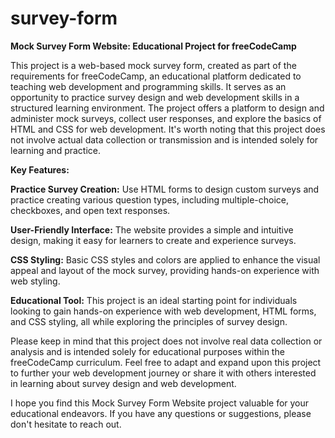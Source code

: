 # survey-form
**Mock Survey Form Website: Educational Project for freeCodeCamp**

This project is a web-based mock survey form, created as part of the requirements for freeCodeCamp, an educational platform dedicated to teaching web development and programming skills. It serves as an opportunity to practice survey design and web development skills in a structured learning environment. The project offers a platform to design and administer mock surveys, collect user responses, and explore the basics of HTML and CSS for web development. It's worth noting that this project does not involve actual data collection or transmission and is intended solely for learning and practice.

**Key Features:**

**Practice Survey Creation:** Use HTML forms to design custom surveys and practice creating various question types, including multiple-choice, checkboxes, and open text responses.

**User-Friendly Interface:** The website provides a simple and intuitive design, making it easy for learners to create and experience surveys.

**CSS Styling:** Basic CSS styles and colors are applied to enhance the visual appeal and layout of the mock survey, providing hands-on experience with web styling.

**Educational Tool:** This project is an ideal starting point for individuals looking to gain hands-on experience with web development, HTML forms, and CSS styling, all while exploring the principles of survey design.

Please keep in mind that this project does not involve real data collection or analysis and is intended solely for educational purposes within the freeCodeCamp curriculum. Feel free to adapt and expand upon this project to further your web development journey or share it with others interested in learning about survey design and web development.

I hope you find this Mock Survey Form Website project valuable for your educational endeavors. If you have any questions or suggestions, please don't hesitate to reach out.